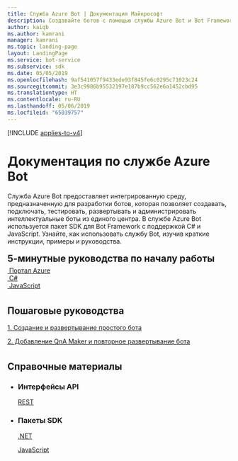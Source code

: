 ```yaml
---
title: Служба Azure Bot | Документация Майкрософт
description: Создавайте ботов с помощью службы Azure Bot и Bot Framework.
author: kaiqb
ms.author: kamrani
manager: kamrani
ms.topic: landing-page
layout: LandingPage
ms.service: bot-service
ms.subservice: sdk
ms.date: 05/05/2019
ms.openlocfilehash: 9af541057f9433ede93f845fe6c0295c71023c24
ms.sourcegitcommit: 3e3c9986b95532197e187b9cc562e6a1452cbd95
ms.translationtype: HT
ms.contentlocale: ru-RU
ms.lasthandoff: 05/06/2019
ms.locfileid: "65039757"
---
```

[!INCLUDE [applies-to-v4](includes/applies-to.md)]

<div class="content">
    <h1>Документация по службе Azure Bot</h1>
    <div class="intro" style="min-width: 200px">
        <p>Служба Azure Bot предоставляет интегрированную среду, предназначенную для разработки ботов, которая позволяет создавать, подключать, тестировать, развертывать и администрировать интеллектуальные боты из единого центра. В службе Azure Bot используется пакет SDK для Bot Framework с поддержкой C# и JavaScript. Узнайте, как использовать службу Bot, изучив краткие инструкции, примеры и руководства.
</p>
</div>
<h2 style="margin-top: 18px; margin-bottom: 0px;">5-минутные руководства по началу работы</h2>
<p style="margin-top: 6px; margin-bottom: 6px;"></p>
<div class="ico48Case">
    <div class="ico48Link">
        <a href="/bot-framework/bot-service-quickstart">
            <img src="media/index/azure_portal.png" alt="">
            <span>Портал Azure</span>
        </a>
    </div>
    <div class="ico48Link">
        <a href="/bot-framework/dotnet/bot-builder-dotnet-sdk-quickstart">
            <img src="v4sdk/media/logo_csharp.svg" alt="">
            <span>C&#35;</span>
        </a>
    </div>
    <div class="ico48Link">
        <a href="/bot-framework/javascript/bot-builder-javascript-quickstart">
            <img src="v4sdk/media/logo_js.svg" alt="">
            <span>JavaScript</span>
        </a>
    </div>
</div>

<h2 style="margin-top: 36px">Пошаговые руководства</h2>
<p><a href="/bot-framework/bot-builder-tutorial-basic-deploy">1. Создание и развертывание простого бота</a></p>
<p><a href="/bot-framework/bot-builder-tutorial-add-qna">2. Добавление QnA Maker и повторное развертывание бота</a></p>
<h2 style="margin-top: 36px">Справочные материалы</h2>
<ul class="panelContent cardsD">
    <li>
        <div class="cardSize">
            <div class="cardPadding">
                <div class="card">
                    <div class="cardText">
                        <h3>Интерфейсы API</h3>
                        <p><a href="https://aka.ms/botconnector-rest-api">REST</a></p>
                    </div>
                </div>
            </div>
        </div>
    </li>
    <li>
        <div class="cardSize">
            <div class="cardPadding">
                <div class="card">
                    <div class="cardText">
                        <h3>Пакеты SDK</h3>
                        <p><a href="https://aka.ms/botframework-v4-cs-sdk">.NET</a></p>
                        <p><a href="https://aka.ms/bot-jssdk-v3">JavaScript</a></p>
                    </div>
                </div>
            </div>
        </div>
    </li>
</ul>
</div>
